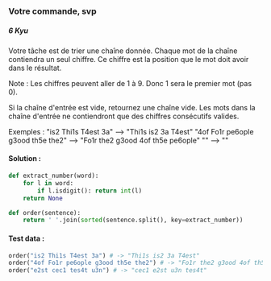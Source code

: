### Votre commande, svp
##### 6 Kyu

Votre tâche est de trier une chaîne donnée. Chaque mot de la chaîne contiendra un seul chiffre. Ce chiffre est la position que le mot doit avoir dans le résultat.

Note : Les chiffres peuvent aller de 1 à 9. Donc 1 sera le premier mot (pas 0).

Si la chaîne d'entrée est vide, retournez une chaîne vide. Les mots dans la chaîne d'entrée ne contiendront que des chiffres consécutifs valides.

Exemples :
"is2 Thi1s T4est 3a"  -->  "Thi1s is2 3a T4est"
"4of Fo1r pe6ople g3ood th5e the2"  -->  "Fo1r the2 g3ood 4of th5e pe6ople"
""  -->  ""

#### Solution :
```python
def extract_number(word):
    for l in word: 
        if l.isdigit(): return int(l)
    return None

def order(sentence):
    return ' '.join(sorted(sentence.split(), key=extract_number))
```
#### Test data :
```python
order("is2 Thi1s T4est 3a") # -> "Thi1s is2 3a T4est"
order("4of Fo1r pe6ople g3ood th5e the2") # -> "Fo1r the2 g3ood 4of th5e pe6ople"
order("e2st cec1 tes4t u3n") # -> "cec1 e2st u3n tes4t"
```